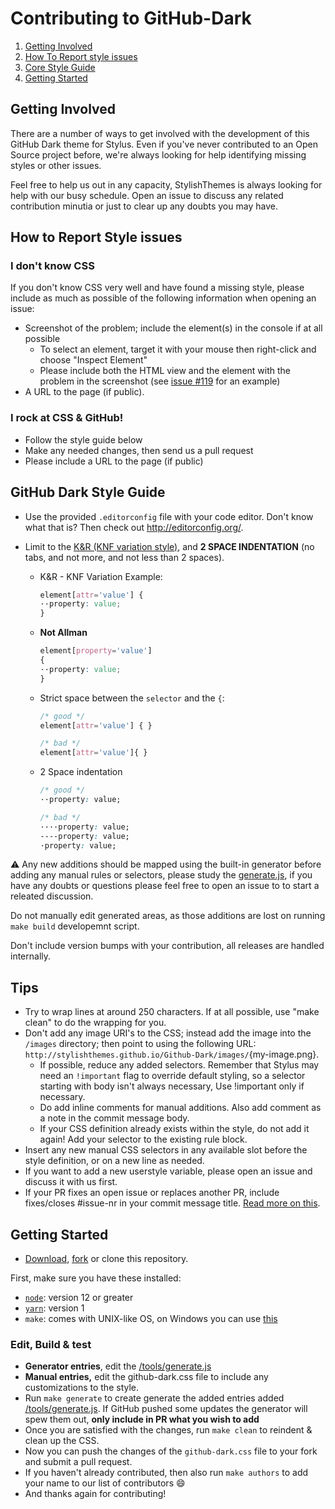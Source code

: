 # Contributing to GitHub-Dark

1. [Getting Involved](#getting-involved)
2. [How To Report style issues](#how-to-report-style-issues)
3. [Core Style Guide](#github-dark-style-guide)
4. [Getting Started](#getting-started)

## Getting Involved

There are a number of ways to get involved with the development of this GitHub Dark theme for Stylus. Even if you've never contributed to an Open Source project before, we're always looking for help identifying missing styles or other issues.

Feel free to help us out in any capacity, StylishThemes is always looking for help with our busy schedule. Open an issue to discuss any related contribution minutia or just to clear up any doubts you may have.

## How to Report Style issues

### I don't know CSS
If you don't know CSS very well and have found a missing style, please include as much as possible of the following information when opening an issue:

* Screenshot of the problem; include the element(s) in the console if at all possible
  * To select an element, target it with your mouse then right-click and choose "Inspect Element"
  * Please include both the HTML view and the element with the problem in the screenshot (see [issue #119](https://github.com/StylishThemes/GitHub-Dark/issues/119) for an example)
* A URL to the page (if public).

### I rock at CSS & GitHub!
* Follow the style guide below
* Make any needed changes, then send us a pull request
* Please include a URL to the page (if public)

## GitHub Dark Style Guide

* Use the provided `.editorconfig` file with your code editor. Don't know what that is? Then check out http://editorconfig.org/.
* Limit to the [K&R (KNF variation style)](https://en.wikipedia.org/wiki/Indentation_style#Variant:_BSD_KNF), and **2 SPACE INDENTATION** (no tabs, and not more, and not less than 2 spaces).

  * K&R - KNF Variation Example:
    ```css
    element[attr='value'] {
    ··property: value;
    }
    ```

  * **Not Allman**
    ```css
    element[property='value']
    {
    ··property: value;
    }
    ```

  * Strict space between the `selector` and the `{`:
    ```css
    /* good */
    element[attr='value'] { }

    /* bad */
    element[attr='value']{ }
    ```

  * 2 Space indentation
    ```css
    /* good */
    ··property: value;

    /* bad */
    ····property: value;
    ----property: value;
    ·property: value;
    ```
⚠️ Any new additions should be mapped using the built-in generator before adding any manual rules or selectors, please study the [generate.js](./tools/generate.js), if you have any doubts or questions please feel free to open an issue to to start a releated discussion.

Do not manually edit generated areas, as those additions are lost on running `make build` developemnt script.

Don't include version bumps with your contribution, all releases are handled internally.

## Tips

* Try to wrap lines at around 250 characters. If at all possible, use "make clean" to do the wrapping for you.
* Don't add any image URI's to the CSS; instead add the image into the `/images` directory; then point to using the following URL: `http://stylishthemes.github.io/Github-Dark/images/`{my-image.png}.
  * If possible, reduce any added selectors. Remember that Stylus may need an `!important` flag to override default styling, so a selector starting with body isn't always necessary, Use !important only if necessary.
  * Do add inline comments for manual additions.
    Also add comment as a note in the commit message body.
  * If your CSS definition already exists within the style, do not add it again! Add your selector to the existing rule block.
* Insert any new manual CSS selectors in any available slot before the style definition, or on a new line as needed.
* If you want to add a new userstyle variable, please open an issue and discuss it with us first.
* If your PR fixes an open issue or replaces another PR, include fixes/closes #issue-nr in your commit message title. [Read more on this](https://help.github.com/en/articles/closing-issues-using-keywords).


## Getting Started

* [Download](https://github.com/StylishThemes/GitHub-Dark/archive/master.zip), [fork](https://github.com/StylishThemes/GitHub-Dark/fork) or clone this repository.

First, make sure you have these installed:

- [`node`](https://nodejs.org): version 12 or greater
- [`yarn`](https://classic.yarnpkg.com/en/docs/install/): version 1
- `make`: comes with UNIX-like OS, on Windows you can use [this](https://stackoverflow.com/a/54086635/808699)

### Edit, Build & test

* **Generator entries**, edit the [/tools/generate.js](./tools/generate.js)
* **Manual entries,** edit the github-dark.css file to include any customizations to the style.
* Run `make generate` to create generate the added entries added [/tools/generate.js](./tools/generate.js).
  If GitHub pushed some updates the generator will spew them out, **only include in PR what you wish to add**
* Once you are satisfied with the changes, run `make clean` to reindent &amp; clean up the CSS.
* Now you can push the changes of the `github-dark.css` file to your fork and submit a pull request.
* If you haven't already contributed, then also run `make authors` to add your name to our list of contributors :smile:
* And thanks again for contributing!
